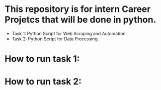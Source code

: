 <h1 align=left>This repository is for intern Career Projetcs that will be done in python.</h1>

- Task 1: Python Script for Web Scraping and Automation.
- Task 2: Python Script for Data Processing.

<h1 align=left> How to run task 1:</h1>
<h1 align=left>How to run task 2:</h1>

 
